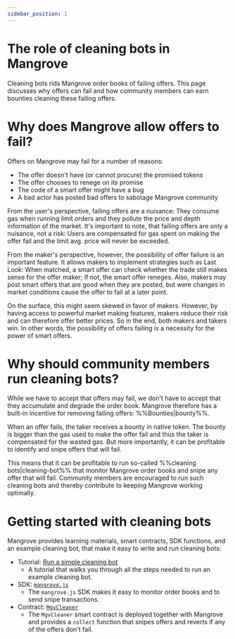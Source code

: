 ```yaml
---
sidebar_position: 1
---
```

# The role of cleaning bots in Mangrove
Cleaning bots rids Mangrove order books of failing offers. This page discusses why offers can fail and how community members can earn bounties cleaning these failing offers.

# Why does Mangrove allow offers to fail?
Offers on Mangrove may fail for a number of reasons:

* The offer doesn't have (or cannot procure) the promised tokens
* The offer chooses to renege on its promise
* The code of a smart offer might have a bug
* A bad actor has posted bad offers to sabotage Mangrove community

From the user's perspective, failing offers are a nuisance: They consume gas when running limit orders and they pollute the price and depth information of the market. It's important to note, that failing offers are only a nuisance, not a risk: Users are compensated for gas spent on making the offer fail and the limit avg. price will never be exceeded.

From the maker's perspective, however, the possibility of offer failure is an important feature. It allows makers to implement strategies such as Last Look: When matched, a smart offer can check whether the trade still makes sense for the offer maker; If not, the smart offer reneges. Also, makers may post smart offers that are good when they are posted, but were changes in market conditions cause the offer to fail at a later point.

On the surface, this might seem skewed in favor of makers. However, by having access to powerful market making features, makers reduce their risk and can therefore offer better prices. So in the end, both makers and takers win.
In other words, the possibility of offers failing is a necessity for the power of smart offers.


# Why should community members run cleaning bots?
While we have to accept that offers may fail, we don't have to accept that they accumulate and degrade the order book. Mangrove therefore has a built-in incentive for removing failing offers: %%Bounties|bounty%%.

When an offer fails, the taker receives a bounty in native token. The bounty is bigger than the gas used to make the offer fail and thus the taker is compensated for the wasted gas. But more importantly, it can be profitable to identify and snipe offers that will fail.

This means that it can be profitable to run so-called %%cleaning bots|cleaning-bot%% that monitor Mangrove order books and snipe any offer that will fail. Community members are encouraged to run such cleaning bots and thereby contribute to keeping Mangrove working optimally.


# Getting started with cleaning bots
Mangrove provides learning materials, smart contracts, SDK functions, and an example cleaning bot, that make it easy to write and run cleaning bots:

- Tutorial: [Run a simple cleaning bot](../getting-started/run-a-simple-cleaning-bot)
  - A tutorial that walks you through all the steps needed to run an example cleaning bot.
- SDK: [`mangrove.js`](../../SDK/README.md)
  - The `mangrove.js` SDK makes it easy to monitor order books and to send snipe transactions.
- Contract: [`MgvCleaner`](https://github.com/mangrovedao/mangrove-core/blob/a1acdb6038382e78616fbb00503ccbdb11e23d62/src/periphery/MgvCleaner.sol)
  - The `MgvCleaner` smart contract is deployed together with Mangrove and provides a `collect` function that snipes  offers and reverts if any of the offers don't fail.
